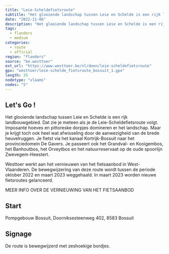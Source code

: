 ```yaml
---
title: "Leie-Scheldefietsroute"
subtitle: "Het glooiende landschap tussen Leie en Schelde is een rijk landbouwgebied"
date: "2022-11-06"
description: "Het glooiende landschap tussen Leie en Schelde is een rijk landbouwgebied" 
tags:
  - flanders
  - medium
categories: 
  - route
  - official
region: "flanders"
source: "be.westtoer"
ext_url: "https://www.westtoer.be/nl/doen/leie-scheldefietsroute"
gpx: "westtoer/leie-schelde_fietsroute_bossuit_1.gpx"
length: 35
nodetype: "vlaams"
nodes: "5"
---
```


## Let's Go !

Het glooiende landschap tussen Leie en Schelde is een rijk landbouwgebied. Dat zie je meteen als je de Leie-Scheldefietsroute volgt. Imposante hoeves en pittoreske dorpjes domineren er het landschap. Maar je krijgt toch ook heel wat afwisseling door de aanwezigheid van de brede heuvelruggen. Je fietst via het kanaal Kortrijk-Bossuit naar het provinciedomein De Gavers. Je passeert ook het Grandval- en Kooigembos, het Banhoutbos, het Orveytbos en het natuurreservaat op de oude spoorlijn Zwevegem-Heestert.

Westtoer werkt aan het vernieuwen van het fietsaanbod in West-Vlaanderen. De bewegwijzering van deze route wordt tussen de periode oktober 2022 en maart 2023 weggehaald. In maart 2023 worden nieuwe fietsroutes gelanceerd.

MEER INFO OVER DE VERNIEUWING VAN HET FIETSAANBOD

## Start 

Pompgebouw Bossuit, Doorniksesteenweg 402, 8583 Bossuit

## Signage

De route is bewegwijzerd met zeshoekige bordjes.